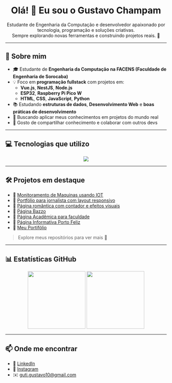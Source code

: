 <h1 align="center">Olá! 👋 Eu sou o Gustavo Champam</h1>

<p align="center">
  Estudante de Engenharia da Computação e desenvolvedor apaixonado por tecnologia, programação e soluções criativas.<br>
  Sempre explorando novas ferramentas e construindo projetos reais. 🚀
</p>

---

## 🧠 Sobre mim

- 🎓 Estudante de **Engenharia da Computação na FACENS (Faculdade de Engenharia de Sorocaba)**
- 💡 Foco em **programação fullstack** com projetos em:
  - **Vue.js**, **NestJS**, **Node.js**
  - **ESP32**, **Raspberry Pi Pico W**
  - **HTML**, **CSS**, **JavaScript**, **Python**
- 📚 Estudando **estruturas de dados**, **Desenvolvimento Web** e **boas práticas de desenvolvimento**
- 🎯 Buscando aplicar meus conhecimentos em projetos do mundo real
- 🤝 Gosto de compartilhar conhecimento e colaborar com outros devs

---

## 💻 Tecnologias que utilizo

<div align="center">
  <img src="https://skillicons.dev/icons?i=html,css,js,ts,vue,nestjs,nodejs,cpp,python,git,linux,raspberrypi,arduino" />
</div>

---

## 🛠️ Projetos em destaque

- 🔗 [Monitoramento de Maquinas usando IOT](https://github.com/GustavoChampam0/Monitoramento-de-Maquinas)
- 🔗 [Portfólio para jornalista com layout responsivo](https://github.com/GustavoChampam0/LarissaPortifolio.github.io)
- 🔗 [Página romântica com contador e efeitos visuais](https://github.com/GustavoChampam0/Contador.github.io)
- 🔗 [Página Bazzo](https://github.com/GustavoChampam0/BazzoFinal.github.io)
- 🔗 [Página Acadêmica para faculdade](https://github.com/GustavoChampam0/Proibi-oCelular.github.io)
- 🔗 [Página Informativa Porto Feliz](https://github.com/GustavoChampam0/PortoFeliz.github.io)
- 🔗 [Meu Portifólio](https://github.com/GustavoChampam0/PortifolioGustavo.github.io)

> Explore meus repositórios para ver mais 💼

---

## 📊 Estatísticas GitHub

<div align="center">
  <img height="180em" src="https://github-readme-stats.vercel.app/api?username=GustavoChampam0&show_icons=true&theme=default&include_all_commits=true&count_private=true"/>
  <img height="180em" src="https://github-readme-stats.vercel.app/api/top-langs/?username=GustavoChampam0&layout=compact&langs_count=8"/>
</div>

---

## 📫 Onde me encontrar

- 💼 [LinkedIn](https://www.linkedin.com/in/gustavo-gutierres-champam-359b45209/)
- 📸 [Instagram](https://www.instagram.com/guuh.champam/)
- ✉️ guti.gustavo10@gmail.com
